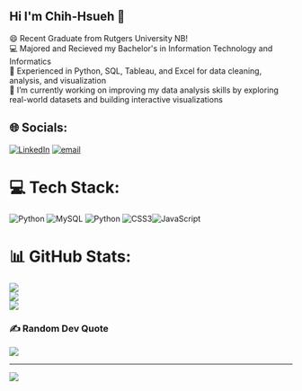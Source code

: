 ## Hi I'm Chih-Hsueh 👋
 
 😄 Recent Graduate from Rutgers University NB! <br/>
 💻 Majored and Recieved my Bachelor's in Information Technology and Informatics<br/>
 🔧 Experienced in Python, SQL, Tableau, and Excel for data cleaning, analysis, and visualization  <br/>
 🔭 I’m currently working on improving my data analysis skills by exploring real-world datasets and building interactive visualizations
 

## 🌐 Socials:
[![LinkedIn](https://img.shields.io/badge/LinkedIn-%230077B5.svg?logo=linkedin&logoColor=white)](https://linkedin.com/in/www.linkedin.com/in/chih-hsueh) [![email](https://img.shields.io/badge/Email-D14836?logo=gmail&logoColor=white)](mailto:chihhsueh0331@gmail.com) 

# 💻 Tech Stack:
 ![Python](https://img.shields.io/badge/python-3670A0?style=for-the-badge&logo=python&logoColor=ffdd54) ![MySQL](https://img.shields.io/badge/mysql-4479A1.svg?style=for-the-badge&logo=mysql&logoColor=white) ![Python](https://img.shields.io/badge/python-3670A0?style=for-the-badge&logo=python&logoColor=ffdd54) ![CSS3](https://img.shields.io/badge/css3-%231572B6.svg?style=for-the-badge&logo=css3&logoColor=white)![JavaScript](https://img.shields.io/badge/javascript-%23323330.svg?style=for-the-badge&logo=javascript&logoColor=%23F7DF1E)
# 📊 GitHub Stats:
![](https://github-readme-stats.vercel.app/api?username=chihhsueh&theme=blue_navy&hide_border=true&include_all_commits=false&count_private=false)<br/>
![](https://nirzak-streak-stats.vercel.app/?user=chihhsueh&theme=blue_navy&hide_border=true)<br/>
![](https://github-readme-stats.vercel.app/api/top-langs/?username=chihhsueh&theme=blue_navy&hide_border=true&include_all_commits=false&count_private=false&layout=compact)

### ✍️ Random Dev Quote
![](https://quotes-github-readme.vercel.app/api?type=horizontal&theme=tokyonight)

---
[![](https://visitcount.itsvg.in/api?id=chihhsueh&icon=0&color=10)](https://visitcount.itsvg.in)

<!-- Proudly created with GPRM ( https://gprm.itsvg.in ) -->
